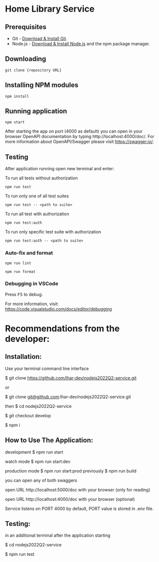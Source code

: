 # Home Library Service

## Prerequisites

- Git - [Download & Install Git](https://git-scm.com/downloads).
- Node.js - [Download & Install Node.js](https://nodejs.org/en/download/) and the npm package manager.

## Downloading

```
git clone {repository URL}
```

## Installing NPM modules

```
npm install
```

## Running application

```
npm start
```

After starting the app on port (4000 as default) you can open
in your browser OpenAPI documentation by typing http://localhost:4000/doc/.
For more information about OpenAPI/Swagger please visit https://swagger.io/.

## Testing

After application running open new terminal and enter:

To run all tests without authorization

```
npm run test
```

To run only one of all test suites

```
npm run test -- <path to suite>
```

To run all test with authorization

```
npm run test:auth
```

To run only specific test suite with authorization

```
npm run test:auth -- <path to suite>
```

### Auto-fix and format

```
npm run lint
```

```
npm run format
```

### Debugging in VSCode

Press <kbd>F5</kbd> to debug.

For more information, visit: https://code.visualstudio.com/docs/editor/debugging


# Recommendations from the developer:

## Installation:

Use your terminal command line interface

$ git clone https://github.com/Ihar-dev/nodejs2022Q2-service.git

or

$ git clone git@github.com:Ihar-dev/nodejs2022Q2-service.git

then
$ cd nodejs2022Q2-service

$ git checkout develop

$ npm i

## How to Use The Application:

development
$ npm run start

watch mode
$ npm run start:dev

production mode
$ npm run start:prod
previously
$ npm run build

you can open any of both swaggers

open URL http://localhost:5000/doc with your browser (only for reading)

open URL http://localhost:4000/doc with your browser (optional)

Service listens on PORT 4000 by default, PORT value is stored in .env file.

## Testing:

in an additional terminal after the application starting

$ cd nodejs2022Q2-service

$ npm run test